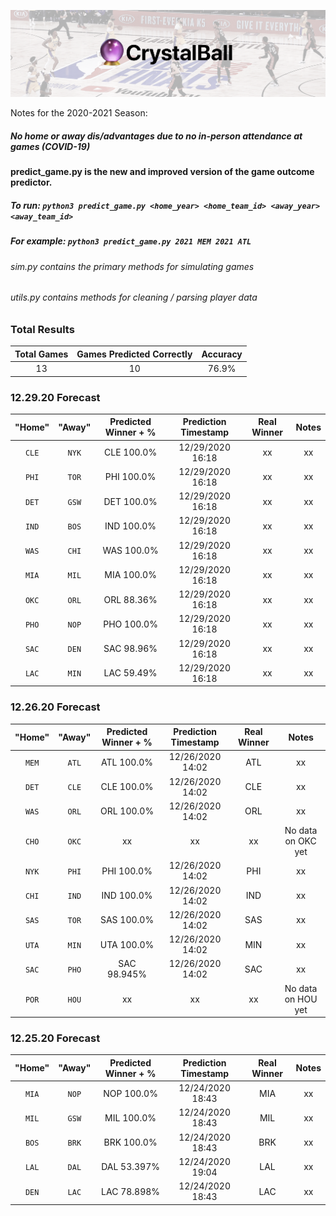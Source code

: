 ![Cover](cover.png?raw=true "Cover")

Notes for the 2020-2021 Season:

##### No home or away dis/advantages due to no in-person attendance at games (COVID-19)
#### predict_game.py is the new and improved version of the game outcome predictor.
##### To run:  `python3 predict_game.py <home_year> <home_team_id> <away_year> <away_team_id>`
##### For example: `python3 predict_game.py 2021 MEM 2021 ATL`
###### sim.py contains the primary methods for simulating games 
###### utils.py contains methods for cleaning / parsing player data
 
### Total Results

| Total Games        | Games Predicted Correctly | Accuracy |
|:-------------:|:-------------:|:-----:|
| 13     | 10 | 76.9% |

### 12.29.20 Forecast

| "Home"        | "Away"           | Predicted Winner + %  | Prediction Timestamp | Real Winner | Notes |
|:-------------:|:-------------:|:-----:|:-----:|:-------------:|:----:|
| `CLE`      | `NYK` | CLE 100.0% | 12/29/2020 16:18 | xx | xx |
| `PHI`      | `TOR` | PHI 100.0% | 12/29/2020 16:18 | xx | xx |
| `DET`      | `GSW` | DET 100.0% | 12/29/2020 16:18 | xx | xx |
| `IND`      | `BOS` | IND 100.0% | 12/29/2020 16:18 | xx | xx |
| `WAS`      | `CHI` | WAS 100.0% | 12/29/2020 16:18 | xx | xx |
| `MIA`      | `MIL` | MIA 100.0% | 12/29/2020 16:18 | xx | xx |
| `OKC`      | `ORL` | ORL 88.36% | 12/29/2020 16:18 | xx | xx |
| `PHO`      | `NOP` | PHO 100.0% | 12/29/2020 16:18 | xx | xx |
| `SAC`      | `DEN` | SAC 98.96% | 12/29/2020 16:18 | xx | xx |
| `LAC`      | `MIN` | LAC 59.49% | 12/29/2020 16:18 | xx | xx |



### 12.26.20 Forecast

| "Home"        | "Away"           | Predicted Winner + %  | Prediction Timestamp | Real Winner | Notes |
|:-------------:|:-------------:|:-----:|:-----:|:-------------:|:----:|
| `MEM`      | `ATL` | ATL 100.0% | 12/26/2020 14:02 | ATL | xx |
| `DET`      | `CLE` | CLE 100.0% | 12/26/2020 14:02 | CLE | xx |
| `WAS`      | `ORL` | ORL 100.0% | 12/26/2020 14:02 | ORL | xx |
| `CHO`      | `OKC` | xx | xx | xx | No data on OKC yet |
| `NYK`      | `PHI` | PHI 100.0% | 12/26/2020 14:02 | PHI | xx |
| `CHI`      | `IND` | IND 100.0% | 12/26/2020 14:02 | IND | xx |
| `SAS`      | `TOR` | SAS 100.0% | 12/26/2020 14:02 | SAS | xx |
| `UTA`      | `MIN` | UTA 100.0% | 12/26/2020 14:02 | MIN | xx |
| `SAC`      | `PHO` | SAC 98.945% | 12/26/2020 14:02 | SAC | xx |
| `POR`      | `HOU` | xx | xx | xx | No data on HOU yet |

### 12.25.20 Forecast

| "Home"        | "Away"           | Predicted Winner + %  | Prediction Timestamp | Real Winner | Notes |
|:-------------:|:-------------:|:-----:|:-----:|:-------------:|:----:|
| `MIA`      | `NOP` | NOP 100.0% | 12/24/2020 18:43 | MIA | xx |
| `MIL`      | `GSW` | MIL 100.0% | 12/24/2020 18:43 | MIL | xx |
| `BOS`      | `BRK` | BRK 100.0% | 12/24/2020 18:43 | BRK | xx |
| `LAL`      | `DAL` | DAL 53.397% | 12/24/2020 19:04 | LAL | xx |
| `DEN`      | `LAC` | LAC 78.898% | 12/24/2020 18:43 | LAC | xx |
